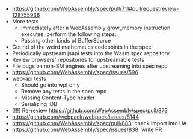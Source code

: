 - https://github.com/WebAssembly/spec/pull/711#pullrequestreview-128755936
- More tests
  * Immediately after a WebAssembly grow_memory instruction executes, perform the following steps:
  * Passing other kinds of BufferSource
- Get rid of the weird mathematics codepoints in the spec
- Periodically upstream jsapi tests into the Wasm spec repository
- Review browsers' repositories for upstreamable tests
- File bugs on non-SM engines after upstreaming into spec repo
- https://github.com/WebAssembly/spec/issues/596
- web-api tests
  * Should go into wpt only
  * Remove any tests in the spec repo
  * Missing Content-Type header
  * Serializing IDB
- \[!!!] Re-review https://github.com/WebAssembly/spec/pull/873
- https://github.com/webpack/webpack/issues/8144
- https://github.com/WebAssembly/spec/pull/883: check import into UA
- https://github.com/WebAssembly/spec/issues/838: write PR
